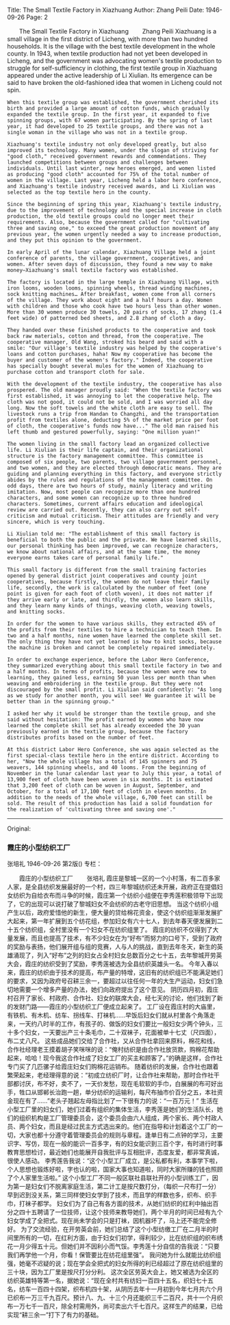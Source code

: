 Title: The Small Textile Factory in Xiazhuang
Author: Zhang Peili
Date: 1946-09-26
Page: 2

　　The Small Textile Factory in Xiazhuang
　　Zhang Peili
    Xiazhuang is a small village in the first district of Licheng, with more than two hundred households. It is the village with the best textile development in the whole county. In 1943, when textile production had not yet been developed in Licheng, and the government was advocating women's textile production to struggle for self-sufficiency in clothing, the first textile group in Xiazhuang appeared under the active leadership of Li Xiulian. Its emergence can be said to have broken the old-fashioned idea that women in Licheng could not spin.

    When this textile group was established, the government cherished its birth and provided a large amount of cotton funds, which gradually expanded the textile group. In the first year, it expanded to five spinning groups, with 67 women participating. By the spring of last year, it had developed to 25 textile groups, and there was not a single woman in the village who was not in a textile group.

    Xiazhuang's textile industry not only developed greatly, but also improved its technology. Many women, under the slogan of striving for "good cloth," received government rewards and commendations. They launched competitions between groups and challenges between individuals. Until last winter, new heroes emerged, and women listed as producing "good cloth" accounted for 75% of the total number of women in the village. Last year, Licheng held a labor hero conference, and Xiazhuang's textile industry received awards, and Li Xiulian was selected as the top textile hero in the county.

    Since the beginning of spring this year, Xiazhuang's textile industry, due to the improvement of technology and the special increase in cloth production, the old textile groups could no longer meet their requirements. Also, because the government called for "cultivating three and saving one," to exceed the great production movement of any previous year, the women urgently needed a way to increase production, and they put this opinion to the government.

    In early April of the lunar calendar, Xiazhuang Village held a joint conference of parents, the village government, cooperatives, and women. After seven days of discussion, they found a new way to make money—Xiazhuang's small textile factory was established.

    The factory is located in the large temple in Xiazhuang Village, with iron looms, wooden looms, spinning wheels, thread winding machines, sock knitting machines… After breakfast, women come from all corners of the village. They work about eight and a half hours a day. Women with children and those who cook have two hours less than other women. More than 30 women produce 30 towels, 20 pairs of socks, 17 zhang (1.4 feet wide) of patterned bed sheets, and 2.8 zhang of cloth a day.

    They handed over these finished products to the cooperative and took back raw materials, cotton and thread, from the cooperative. The cooperative manager, Old Wang, stroked his beard and said with a smile: "Our village's textile industry was helped by the cooperative's loans and cotton purchases, haha! Now my cooperative has become the buyer and customer of the women's factory." Indeed, the cooperative has specially bought several mules for the women of Xiazhuang to purchase cotton and transport cloth for sale.

    With the development of the textile industry, the cooperative has also prospered. The old manager proudly said: "When the textile factory was first established, it was annoying to let the cooperative help. The cloth was not good, it could not be sold, and I was worried all day long. Now the soft towels and the white cloth are easy to sell. The livestock runs a trip from Handan to Changzhi, and the transportation profit from textiles alone, deducting 5% of the market price per foot of cloth, the cooperative's funds now have..." The old man raised his left thumb and gestured powerfully, saying: "One million yuan!"

    The women living in the small factory lead an organized collective life. Li Xiulian is their life captain, and their organizational structure is the factory management committee. This committee is composed of six people, two parents, two village government personnel, and two women, and they are elected through democratic means. They are guiding and planning everything in this factory, and everyone strictly abides by the rules and regulations of the management committee. On odd days, there are two hours of study, mainly literacy and writing imitation. Now, most people can recognize more than one hundred characters, and some women can recognize up to three hundred characters. Sometimes, current affairs education and ideological review are carried out. Recently, they can also carry out self-criticism and mutual criticism. Their attitudes are friendly and very sincere, which is very touching.

    Li Xiulian told me: "The establishment of this small factory is beneficial to both the public and the private. We have learned skills, our personal thinking has been improved, we can recognize characters, we know about national affairs, and at the same time, the money everyone earns takes care of personal family life."

    This small factory is different from the small training factories opened by general district joint cooperatives and county joint cooperatives, because firstly, the women do not leave their family life, secondly, the work is calculated by the number of feet (one point is given for each foot of cloth woven), it does not matter if they arrive early or late, and thirdly, the women also learn skills, and they learn many kinds of things, weaving cloth, weaving towels, and knitting socks.

    In order for the women to have various skills, they extracted 45% of the profits from their textiles to hire a technician to teach them. In two and a half months, nine women have learned the complete skill set. The only thing they have not yet learned is how to knit socks, because the machine is broken and cannot be completely repaired immediately.

    In order to exchange experience, before the Labor Hero Conference, they summarized everything about this small textile factory in two and a half months. In terms of profits, because the women were new to learning, they gained less, earning 50 yuan less per month than when weaving and embroidering in the textile group. But they were not discouraged by the small profit. Li Xiulian said confidently: "As long as we study for another month, you will see! We guarantee it will be better than in the spinning group."

    I asked her why it would be stronger than the textile group, and she said without hesitation: The profit earned by women who have now learned the complete skill set has already exceeded the 30 yuan previously earned in the textile group, because the factory distributes profits based on the number of feet.

    At this district Labor Hero Conference, she was again selected as the first special-class textile hero in the entire district. According to her, "Now the whole village has a total of 145 spinners and 75 weavers, 144 spinning wheels, and 40 looms. From the beginning of November in the lunar calendar last year to July this year, a total of 13,900 feet of cloth have been woven in six months. It is estimated that 3,200 feet of cloth can be woven in August, September, and October, for a total of 17,100 feet of cloth in eleven months. In addition to the needs of the whole village, 6,700 feet can still be sold. The result of this production has laid a solid foundation for the realization of 'cultivating three and saving one'."



<hr /> 

Original: 


### 霞庄的小型纺织工厂
张培礼
1946-09-26
第2版()
专栏：

　　霞庄的小型纺织工厂
　　张培礼
    霞庄是黎城一区的一个小村落，有二百多家人家，是全县纺织发展最好的一个村，四三年黎城纺织还未开展，政府正在提倡妇女纺织为自给衣布而斗争的时候，霞庄第一个纺织小组便在李秀莲积极领导下出现了，它的出现可以说打破了黎城妇女不会纺织的古老守旧思想。
    当这个纺织小组产生以后，政府爱惜他的新生，便大量的贷给棉花资金，使这个纺织组渐渐发展扩大起来，第一年扩展到五个纺花组，参加妇女有六十七人，到去年春天便发展到二十五个纺织组，全村里没有一个妇女不在纺织组里了。
    霞庄的纺织不仅得到了大量发展，而且也提高了技术，有不少妇女在为“好布”而努力的口号下，受到了政府的奖励与表扬，他们展开组与组的竞赛，人与人的挑战，直到去年冬天，新生的英雄涌现了，列入“好布”之列的妇女占全村妇女总数百分之七十五，去年黎城开劳英大会，霞庄的纺织受到了奖励，李秀莲被选为全县纺织英雄头一名。
    今年入春以来，霞庄的纺织由于技术的提高，布产量的特增，这旧有的纺织组已不能满足她们的要求，又因为政府号召耕三余一，要超过以往任何一年的大生产运动，妇女们急切地需要一个增多产量的办法，她们向政府提出了这个意见。
    阴历四月初，霞庄村召开了家长、村政府、合作社、妇女的联席大会，经七天的讨论，他们找到了新的发财门路——霞庄的小型纺织工厂便成立起来了。
    工厂设在霞庄村的大庙里，有铁机、有木机、纺车、拐线车、打袜机……早饭后妇女们就从村里各个角落走来，一天约八时半的工作，有孩子的、做饭的妇女们要比一般妇女少两个钟头，三十多个妇女，一天要出产三十条毛巾，二十双袜子，花面被单十七丈（尺四面），布二丈八尺。
    这些成品她们交给了合作社，又从合作社拿回来原料，棉花和线，合作社经理老王摸着胡子笑咪咪的说：“俺村纺织是由合作社放货款，购棉花帮助起来，哈哈！现今我这合作社成了妇女工厂的买主和顾客了。”的确是这样，合作社专门买了几匹骡子给霞庄妇女们购棉花运销布。
    随着纺织的发展，合作社也跟着繁荣起来，老经理得意的说：“初成立纺织厂时，让合作社来帮助，那时合作社干部都讨厌，布不好，卖不了，一天价发愁，现在毛软软的手巾，白展展的布可好出手，牲口从邯郸长治跑一趟，单分纺织的运输利，每尺布抽市价百分之五，本社资金现在有了……”老头子翘起左母指比划了一下很有力的说：“一百万元！”
    生活在小型工厂里的妇女们，她们过着有组织的集体生活，李秀莲是她们的生活队长，她们的组织机构是工厂管理委员会，这个委员会由六人组成，两个家长、两个村政人员、两个妇女，而且是经过民主方式选出来的。他们在指导和计划着这个工厂的一切，大家也都十分遵守着管理委员会的规则与章程。逢单日有二点钟的学习，主要识字、写仿，现在一般的能识一百多字，有的妇女能识到三百个字，有时进行时事教育思想检讨，最近她们也能展开自我批评与互相批评，态度友爱，都非常真诚，很使人感动。
    李秀莲告我说：“这个小型工厂成立，是公私都有利，本事学下啦，个人思想也锻炼好啦，字也认的啦，国家大事也知道啦，同时大家所赚的钱也照顾了个人家里生活啦。”
    这个小型工厂不同一般区联社县联社开的小型训练工厂，因为第一是妇女们不脱离家庭生活，第二计工是按尺数打分，（每织一尺布打一分）早到迟到没关系，第三同样使妇女学到了技术，而且学的样数也多，织布、织手巾，打袜子都学。
    妇女们为了自己有各方面的技术，从她们纺织的红利中抽出百分之四十五聘请了一位技师，让这个技师来教导她们，两个半月的时间已经有九个妇女学成了全把式。现在尚未学会的只是打袜，因机器坏了，马上还不能完全修好。
    为了交流经验，在开劳英会前，她们总结了这个小型纺缴工厂在二月半的时间里所有的一切，在红利方面，由于妇女们初学，得利较少，比在纺织组的织布绣花一月少得五十元。但她们并不因利小而气馁。李秀莲十分自信的告我说：“只要我们再学他一个月，你看！保管要比在纺花组里强”。
    我问她为什么就能比纺织组强，她毫不迟疑的说；现在学会全把式的妇女所得的利已经超过了原在纺织组里的三十块，因为工厂里是按尺打分分利。
    这次全区劳英大会上，她又被选为全区的纺织英雄特等第一名，据她说：“现在全村共有纺妇一百四十五名，织妇七十五名，纺车一百四十四架，织布机四十架，从阴历去年十一月初到今年七月共六个月已织布一万三千九百尺。预计八、九、十三个月还能织三千二百尺，共十一个月织布一万七千一百尺，除全村需用外，尚可卖出六千七百尺。这样生产的结果，已给实现“耕三余一”打下了有力的基础。
